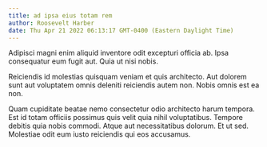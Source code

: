 ```yaml
---
title: ad ipsa eius totam rem
author: Roosevelt Harber
date: Thu Apr 21 2022 06:13:17 GMT-0400 (Eastern Daylight Time)
---
```

Adipisci magni enim aliquid inventore odit excepturi officia ab. Ipsa consequatur eum fugit aut. Quia ut nisi nobis.

 Reiciendis id molestias quisquam veniam et quis architecto. Aut dolorem sunt aut voluptatem omnis deleniti reiciendis autem non. Nobis omnis est ea non.

 Quam cupiditate beatae nemo consectetur odio architecto harum tempora. Est id totam officiis possimus quis velit quia nihil voluptatibus. Tempore debitis quia nobis commodi. Atque aut necessitatibus dolorum. Et ut sed. Molestiae odit eum iusto reiciendis qui eos accusamus.